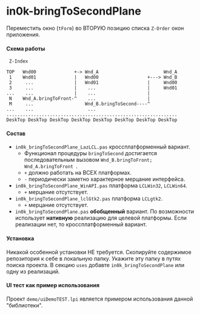 # in0k-bringToSecondPlane

Переместить окно (`tForm`) во ВТОРУЮ позицию списка `Z-Order` окон приложения.

#### Схема работы

     Z-Index                                                       
                                                                   
    TOP   Wnd00              +-> Wnd_A                        Wnd_A
     1    Wnd01              |   Wnd00                  +---> Wnd_B
     2     ...               |   Wnd01                  |     Wnd00
     3     ...               |    ...                   |     Wnd01
    ...    ...               |    ...                   |          
     N    Wnd_A.bringToFront-^    ...                   |          
     M     ...                   Wnd_B.bringToSecond----^          
    ...    ...                    ...                              
    ...............................................................
    DeskTop DeskTop DeskTop DeskTop DeskTop DeskTop DeskTop DeskTop


#### Состав
* `in0k_bringToSecondPlane_LazLCL.pas` кроссплатформенный вариант.
   * Функционал процедуры `bringToSecond` достигается последовательным вызовом `Wnd_B.bringToFront; Wnd_A.bringToFront `.
   * `+` должно работать на ВСЕХ платформах. 
   * `-` периодически заметно характерное мерцание интерфейса. 
* `in0k_bringToSecondPlane_WinAPI.pas` платформа `LCLWin32`, `LCLWin64`. 
   * `+` мерцание отсутствует.
* `in0k_bringToSecondPlane_lclGtk2.pas` платформа `LCLgtk2`.
   * `+` мерцание отсутствует.
* `in0k_bringToSecondPlane.pas` **обобщенный** вариант. По возможности использует
   **нативную** реализацию для целевой платформы. Если реализации нет, то кроссплатформенный вариант.

#### Установка

Никакой особенной установки НЕ требуется.
Скопируйте содержимое репозитория к себе в локальную папку. Укажите эту папку в путях поиска проекта. В секцию `uses` добавте `in0k_bringToSecondPlane` или одну из реализаций.


#### UI тест как пример использования

Проект `demo/uiDemoTEST.lpi` является примером использования данной "библиотеки".
